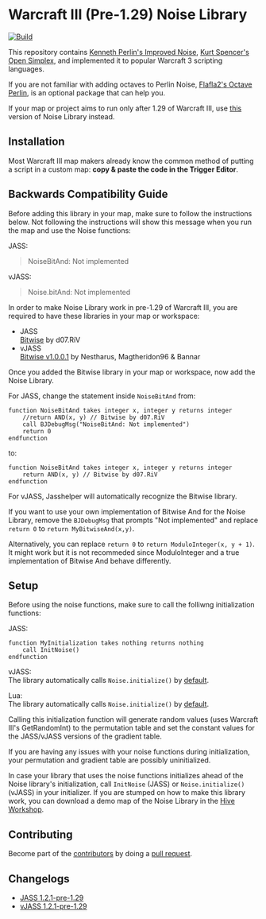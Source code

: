 # Warcraft III (Pre-1.29) Noise Library

[![Build](https://circleci.com/gh/eGlint/Warcraft-III-Noise-Library.svg?&branch=wc3-pre-1.29)](https://circleci.com/gh/eGlint/Warcraft-III-Noise-Library)

This repository contains [Kenneth Perlin's Improved Noise](https://mrl.nyu.edu/~perlin/noise/), [Kurt Spencer's Open Simplex](https://gist.github.com/KdotJPG/b1270127455a94ac5d19), and implemented it to popular Warcraft 3 scripting languages.

If you are not familiar with adding octaves to Perlin Noise, [Flafla2's Octave Perlin](https://flafla2.github.io/2014/08/09/perlinnoise.html), is an optional package that can help you.

If your map or project aims to run only after 1.29 of Warcraft III, use [this](https://github.com/eGlint/Warcraft-III-Noise-Library) version of Noise Library instead.

## Installation

Most Warcraft III map makers already know the common method of putting a script in a custom map: __copy & paste the code in the Trigger Editor__.

## Backwards Compatibility Guide

Before adding this library in your map, make sure to follow the instructions below. Not following the instructions will show this message when you run the map and use the Noise functions:

JASS:
> NoiseBitAnd: Not implemented

vJASS:
> Noise.bitAnd: Not implemented

In order to make Noise Library work in pre-1.29 of Warcraft III, you are required to have these libraries in your map or workspace:

- JASS</br>
[Bitwise](https://www.hiveworkshop.com/threads/snippet-bitwise.331760/) by d07.RiV
- vJASS</br>
[Bitwise v1.0.0.1](https://www.hiveworkshop.com/threads/snippet-bitwise.249223/) by Nestharus, Magtheridon96 & Bannar

Once you added the Bitwise library in your map or workspace, now add the Noise Library.

For JASS, change the statement inside `NoiseBitAnd` from:

```
function NoiseBitAnd takes integer x, integer y returns integer
	//return AND(x, y) // Bitwise by d07.RiV
	call BJDebugMsg("NoiseBitAnd: Not implemented") 
	return 0
endfunction 
```

to:

```
function NoiseBitAnd takes integer x, integer y returns integer
	return AND(x, y) // Bitwise by d07.RiV
endfunction 
```

For vJASS, Jasshelper will automatically recognize the Bitwise library.

If you want to use your own implementation of Bitwise And for the Noise Library, remove the `BJDebugMsg` that prompts "Not implemented" and replace `return 0` to `return MyBitwiseAnd(x,y)`.

Alternatively, you can replace `return 0` to `return ModuloInteger(x, y + 1)`. It might work but it is not recommeded since ModuloInteger and a true implementation of Bitwise And behave differently.

## Setup

Before using the noise functions, make sure to call the folliwng initialization functions:

JASS:
```
function MyInitialization takes nothing returns nothing 
    call InitNoise()
endfunction
```

vJASS:<br>
The library automatically calls `Noise.initialize()` by [default](vJASS/Noise.j#L10-14).

Lua:<br>
The library automatically calls `Noise.initialize()` by [default](Lua/Noise.lua#L209).

Calling this initialization function will generate random values (uses Warcraft III's GetRandomInt) to the permutation table and set the constant values for the JASS/vJASS versions of the gradient table. 

If you are having any issues with your noise functions during initialization, your permutation and gradient table are possibly uninitialized. 

In case your library that uses the noise functions initializes ahead of the Noise library's initialization, call `InitNoise` (JASS) or `Noise.initialize()` (vJASS) in your initializer.
If you are stumped on how to make this library work, you can download a demo map of the Noise Library in the [Hive Workshop](https://www.hiveworkshop.com/threads/noise-library-v1-2.319413/#Contents:~:Contents&text=Previews-,Contents,-Add%20resource).

## Contributing

Become part of the [contributors](https://github.com/eGlint/Warcraft-III-Noise-Library/graphs/contributors) by doing a [pull request](https://github.com/eGlint/Warcraft-III-Noise-Library/pulls).

## Changelogs

- [JASS 1.2.1-pre-1.29](JASS/changelog.md)
- [vJASS 1.2.1-pre-1.29](vJASS/changelog.md)
